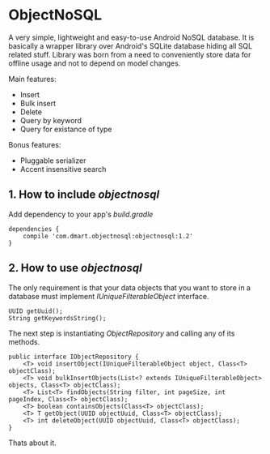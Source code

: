 # ObjectNoSQL
A very simple, lightweight and easy-to-use Android NoSQL database. It is basically a wrapper library over Android's SQLite database hiding all SQL related stuff. Library was born from a need to conveniently store data for offline usage and not to depend on model changes.

Main features:
* Insert
* Bulk insert
* Delete
* Query by keyword
* Query for existance of type

Bonus features:
* Pluggable serializer
* Accent insensitive search

## 1. How to include *objectnosql*

Add dependency to your app's *build.gradle*
```
dependencies {
    compile 'com.dmart.objectnosql:objectnosql:1.2'
}
```

## 2. How to use *objectnosql* 

The only requirement is that your data objects that you want to store in a database must implement *IUniqueFilterableObject* interface. 
```
UUID getUuid();
String getKeywordsString();
```
The next step is instantiating *ObjectRepository* and calling any of its methods.
```
public interface IObjectRepository {
    <T> void insertObject(IUniqueFilterableObject object, Class<T> objectClass);
    <T> void bulkInsertObjects(List<? extends IUniqueFilterableObject> objects, Class<T> objectClass);
    <T> List<T> findObjects(String filter, int pageSize, int pageIndex, Class<T> objectClass);
    <T> boolean containsObjects(Class<T> objectClass);
    <T> T getObject(UUID objectUuid, Class<T> objectClass);
    <T> int deleteObject(UUID objectUuid, Class<T> objectClass);
}
```
Thats about it.
